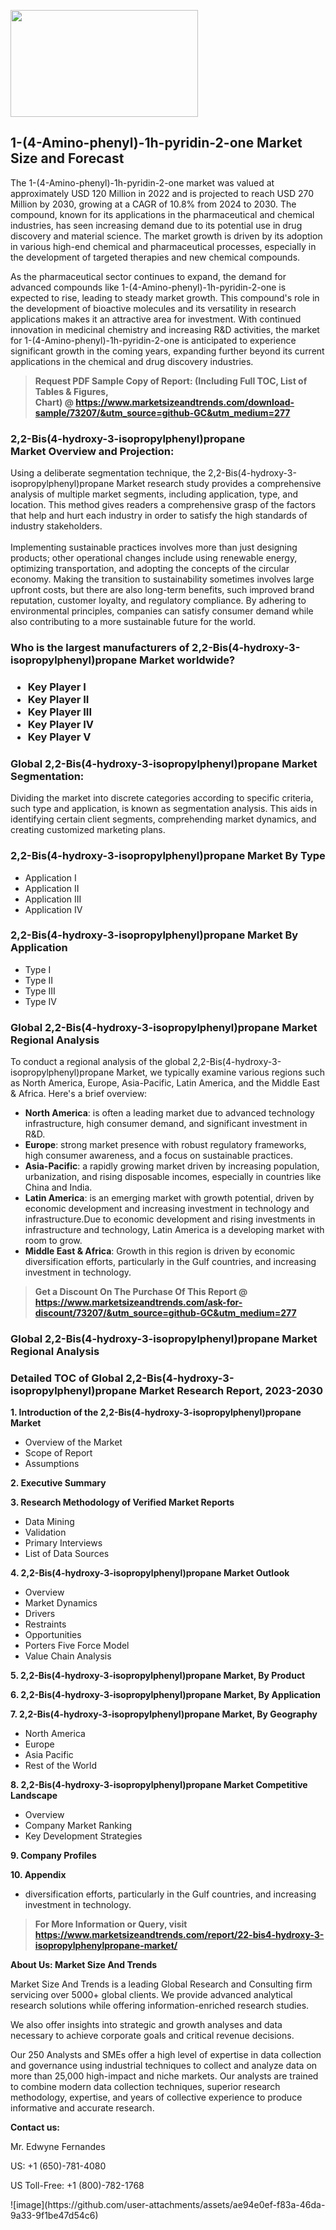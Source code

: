 <p><img class="alignnone size-medium wp-image-20088" src="https://ffe5etoiles.com/wp-content/uploads/2024/12/MST1-300x171.png" alt="" width="300" height="171" /></p><h2>1-(4-Amino-phenyl)-1h-pyridin-2-one Market Size and Forecast</h2><p>The 1-(4-Amino-phenyl)-1h-pyridin-2-one market was valued at approximately USD 120 Million in 2022 and is projected to reach USD 270 Million by 2030, growing at a CAGR of 10.8% from 2024 to 2030. The compound, known for its applications in the pharmaceutical and chemical industries, has seen increasing demand due to its potential use in drug discovery and material science. The market growth is driven by its adoption in various high-end chemical and pharmaceutical processes, especially in the development of targeted therapies and new chemical compounds.</p><p>As the pharmaceutical sector continues to expand, the demand for advanced compounds like 1-(4-Amino-phenyl)-1h-pyridin-2-one is expected to rise, leading to steady market growth. This compound's role in the development of bioactive molecules and its versatility in research applications makes it an attractive area for investment. With continued innovation in medicinal chemistry and increasing R&D activities, the market for 1-(4-Amino-phenyl)-1h-pyridin-2-one is anticipated to experience significant growth in the coming years, expanding further beyond its current applications in the chemical and drug discovery industries.</p></p><blockquote id="" class=""><strong>Request PDF Sample Copy of Report: (Including Full TOC, List of Tables &amp; Figures, Chart)&nbsp;@&nbsp;<strong><a href="https://www.marketsizeandtrends.com/download-sample/73207/&utm_source=github-GC&utm_medium=277" target="_blank">https://www.marketsizeandtrends.com/download-sample/73207/&utm_source=github-GC&utm_medium=277</a></strong></strong></blockquote><h3 id="" class="">2,2-Bis(4-hydroxy-3-isopropylphenyl)propane Market&nbsp;Overview and Projection:</h3><p id="" class="">Using a deliberate segmentation technique, the 2,2-Bis(4-hydroxy-3-isopropylphenyl)propane Market research study provides a comprehensive analysis of multiple market segments, including application, type, and location. This method gives readers a comprehensive grasp of the factors that help and hurt each industry in order to satisfy the high standards of industry stakeholders. <br /> <br />Implementing sustainable practices involves more than just designing products; other operational changes include using renewable energy, optimizing transportation, and adopting the concepts of the circular economy. Making the transition to sustainability sometimes involves large upfront costs, but there are also long-term benefits, such improved brand reputation, customer loyalty, and regulatory compliance. By adhering to environmental principles, companies can satisfy consumer demand while also contributing to a more sustainable future for the world.</p><h3 id="" class="">Who is the largest manufacturers of&nbsp;2,2-Bis(4-hydroxy-3-isopropylphenyl)propane Market worldwide?</h3><h3 class=""><p><ul><li>Key Player I </li><li> Key Player II </li><li> Key Player III </li><li> Key Player IV </li><li> Key Player V</li></ul></p></h3><h3 id="" class="">Global&nbsp;2,2-Bis(4-hydroxy-3-isopropylphenyl)propane Market Segmentation:</h3><p id="" class="">Dividing the market into discrete categories according to specific criteria, such type and application, is known as segmentation analysis. This aids in identifying certain client segments, comprehending market dynamics, and creating customized marketing plans.</p><h3 id="" class="">2,2-Bis(4-hydroxy-3-isopropylphenyl)propane Market&nbsp;By Type</h3><p><p><ul><li>Application I</li><li> Application II</li><li> Application III</li><li> Application IV</p></li></ul></p></p><h3 id="" class="">2,2-Bis(4-hydroxy-3-isopropylphenyl)propane Market&nbsp;By Application</h3><p class=""><p><ul><li>Type I</li><li> Type II</li><li> Type III</li><li> Type IV</li></ul></p></p><h3 id="" class="">Global 2,2-Bis(4-hydroxy-3-isopropylphenyl)propane Market Regional Analysis</h3><p id="" class="">To conduct a regional analysis of the global 2,2-Bis(4-hydroxy-3-isopropylphenyl)propane Market, we typically examine various regions such as North America, Europe, Asia-Pacific, Latin America, and the Middle East &amp; Africa. Here's a brief overview:</p><ul><li><strong>North America</strong>: is often a leading market due to advanced technology infrastructure, high consumer demand, and significant investment in R&amp;D.</li><li><strong>Europe</strong>: strong market presence with robust regulatory frameworks, high consumer awareness, and a focus on sustainable practices.</li><li><strong>Asia-Pacific</strong>: a rapidly growing market driven by increasing population, urbanization, and rising disposable incomes, especially in countries like China and India.</li><li><strong>Latin America</strong>: is an emerging market with growth potential, driven by economic development and increasing investment in technology and infrastructure.Due to economic development and rising investments in infrastructure and technology, Latin America is a developing market with room to grow.</li><li><strong>Middle East &amp; Africa</strong>: Growth in this region is driven by economic diversification efforts, particularly in the Gulf countries, and increasing investment in technology.</li></ul><blockquote id="" class=""><strong>Get a Discount On The Purchase Of This Report @ <strong><a href="https://www.marketsizeandtrends.com/ask-for-discount/73207/&utm_source=github-GC&utm_medium=277" target="_blank">https://www.marketsizeandtrends.com/ask-for-discount/73207/&utm_source=github-GC&utm_medium=277</a></strong></strong></blockquote><h3 id="" class="">Global 2,2-Bis(4-hydroxy-3-isopropylphenyl)propane Market Regional Analysis</h3><h3 id="" class="">Detailed TOC of Global 2,2-Bis(4-hydroxy-3-isopropylphenyl)propane Market Research Report, 2023-2030</h3><p id="" class=""><strong>1. Introduction of the 2,2-Bis(4-hydroxy-3-isopropylphenyl)propane Market</strong></p><ul><li>Overview of the Market</li><li>Scope of Report</li><li>Assumptions</li></ul><p id="" class=""><strong>2. Executive Summary</strong></p><p id="" class=""><strong>3. Research Methodology of Verified Market Reports</strong></p><ul><li>Data Mining</li><li>Validation</li><li>Primary Interviews</li><li>List of Data Sources</li></ul><p id="" class=""><strong>4. 2,2-Bis(4-hydroxy-3-isopropylphenyl)propane Market Outlook</strong></p><ul><li>Overview</li><li>Market Dynamics</li><li>Drivers</li><li>Restraints</li><li>Opportunities</li><li>Porters Five Force Model</li><li>Value Chain Analysis</li></ul><p id="" class=""><strong>5. 2,2-Bis(4-hydroxy-3-isopropylphenyl)propane Market, By Product</strong></p><p id="" class=""><strong>6. 2,2-Bis(4-hydroxy-3-isopropylphenyl)propane Market, By Application</strong></p><p id="" class=""><strong>7. 2,2-Bis(4-hydroxy-3-isopropylphenyl)propane Market, By Geography</strong></p><ul><li>North America</li><li>Europe</li><li>Asia Pacific</li><li>Rest of the World</li></ul><p id="" class=""><strong>8. 2,2-Bis(4-hydroxy-3-isopropylphenyl)propane Market Competitive Landscape</strong></p><ul><li>Overview</li><li>Company Market Ranking</li><li>Key Development Strategies</li></ul><p id="" class=""><strong>9. Company Profiles</strong></p><p id="" class=""><strong>10. Appendix</strong></p><ul><li>diversification efforts, particularly in the Gulf countries, and increasing investment in technology.</li></ul><blockquote id="" class=""><strong>For More Information or Query, visit <strong><strong><a href="https://www.marketsizeandtrends.com/report/22-bis4-hydroxy-3-isopropylphenylpropane-market/" target="_blank">https://www.marketsizeandtrends.com/report/22-bis4-hydroxy-3-isopropylphenylpropane-market/</a></strong></strong></strong></blockquote><p id="" class=""><strong>About Us: Market Size And Trends</strong></p><p id="" class="">Market Size And Trends is a leading Global Research and Consulting firm servicing over 5000+ global clients. We provide advanced analytical research solutions while offering information-enriched research studies.</p><p id="" class="">We also offer insights into strategic and growth analyses and data necessary to achieve corporate goals and critical revenue decisions.</p><p id="" class="">Our 250 Analysts and SMEs offer a high level of expertise in data collection and governance using industrial techniques to collect and analyze data on more than 25,000 high-impact and niche markets. Our analysts are trained to combine modern data collection techniques, superior research methodology, expertise, and years of collective experience to produce informative and accurate research.</p><p id="" class=""><strong>Contact us:</strong></p><p id="" class="">Mr. Edwyne Fernandes</p><p id="" class="">US: +1 (650)-781-4080</p><p id="" class="">US Toll-Free: +1 (800)-782-1768</p>
![image](https://github.com/user-attachments/assets/ae94e0ef-f83a-46da-9a33-9f1be47d54c6)
